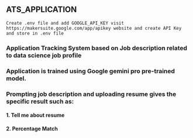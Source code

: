 ## ATS_APPLICATION
``
Create .env file and add GOOGLE_API_KEY
visit https://makersuite.google.com/app/apikey website and create API Key and store in .env file
``
### Application Tracking System based on Job description related to data science job profile
### Application is trained using Google gemini pro pre-trained model.
### Prompting job description and uploading resume gives the specific result such as:
#### 1. Tell me about resume
#### 2. Percentage Match
